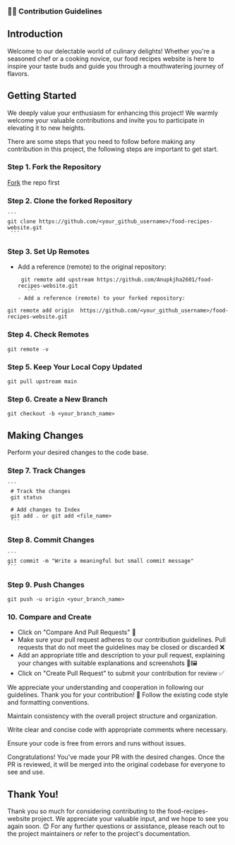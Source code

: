 ### 🧑‍💻 Contribution Guidelines   


## Introduction  
Welcome to our delectable world of culinary delights! Whether you're a seasoned chef or a cooking novice, our food recipes website is here to inspire your taste buds and guide you through a mouthwatering journey of flavors. 

## Getting Started 
We deeply value your enthusiasm for enhancing this project!  We warmly welcome your valuable contributions and invite you to participate in elevating it to new heights.  

There are some steps that you need to follow before making any contribution in this project, the following steps are important to get start. 

### Step 1. Fork the Repository
 [Fork](https://github.com/Anupkjha2601/food-recipes-website) the repo first 

 ### Step 2. Clone the forked Repository 
    ``` 
    git clone https://github.com/<your_github_username>/food-recipes-website.git 
     ```  
### Step 3. Set Up Remotes 
- Add a reference (remote) to the original repository:
    ```
     git remote add upstream https://github.com/Anupkjha2601/food-recipes-website.git 
       ``` 
    - Add a reference (remote) to your forked repository:
``` 
git remote add origin  https://github.com/<your_github_username>/food-recipes-website.git 
``` 

### Step 4. Check Remotes
```
git remote -v
```

### Step 5. Keep Your Local Copy Updated
```
git pull upstream main
``` 
### Step 6. Create a New Branch
```
git checkout -b <your_branch_name>
```

## Making Changes
Perform your desired changes to the code base. 

### Step 7. Track Changes
    ```
     # Track the changes
     git status

     # Add changes to Index
     git add . or git add <file_name>
     ```
### Step 8. Commit Changes
    ```
    git commit -m "Write a meaningful but small commit message" 
    ```
  ### Step 9. Push Changes
```
git push -u origin <your_branch_name>
```
### 10. Compare and Create
- Click on "Compare And Pull Requests" 🔄
- Make sure your pull request adheres to our contribution guidelines. Pull requests that do not meet the guidelines may be closed or discarded ❌
- Add an appropriate title and description to your pull request, explaining your changes with suitable explanations and screenshots 📝🖼️
- Click on "Create Pull Request" to submit your contribution for review ✅ 

We appreciate your understanding and cooperation in following our guidelines. Thank you for your contribution! 🙌 
Follow the existing code style and formatting conventions.

Maintain consistency with the overall project structure and organization.

Write clear and concise code with appropriate comments where necessary.

Ensure your code is free from errors and runs without issues. 

Congratulations! You've made your PR with the desired changes. Once the PR is reviewed, it will be merged into the original codebase for everyone to see and use. 

## Thank You! 
Thank you so much for considering contributing to the food-recipes-website project.  We appreciate your valuable input, and we hope to see you again soon. 😊 
For any further questions or assistance, please reach out to the project maintainers or refer to the project's documentation. 